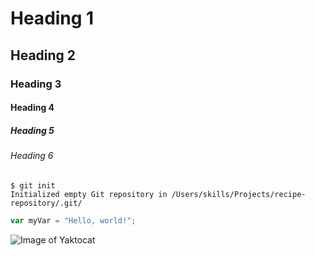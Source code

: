 # Heading 1
## Heading 2
### Heading 3
#### Heading 4
##### Heading 5
###### Heading 6

```
$ git init
Initialized empty Git repository in /Users/skills/Projects/recipe-repository/.git/
```

``` javascript
var myVar = "Hello, world!";
```


![Image of Yaktocat](https://octodex.github.com/images/yaktocat.png)


